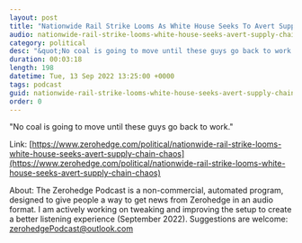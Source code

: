 ```yaml
---
layout: post
title: "Nationwide Rail Strike Looms As White House Seeks To Avert Supply Chain Chaos "
audio: nationwide-rail-strike-looms-white-house-seeks-avert-supply-chain-chaos-0
category: political
desc: "&quot;No coal is going to move until these guys go back to work.&quot;"
duration: 00:03:18
length: 198
datetime: Tue, 13 Sep 2022 13:25:00 +0000
tags: podcast
guid: nationwide-rail-strike-looms-white-house-seeks-avert-supply-chain-chaos-0
order: 0
---
```

&quot;No coal is going to move until these guys go back to work.&quot;

Link: [https://www.zerohedge.com/political/nationwide-rail-strike-looms-white-house-seeks-avert-supply-chain-chaos](https://www.zerohedge.com/political/nationwide-rail-strike-looms-white-house-seeks-avert-supply-chain-chaos)

About: The Zerohedge Podcast is a non-commercial, automated program, designed to give people a way to get news from Zerohedge in an audio format.  I am actively working on tweaking and improving the setup to create a better listening experience (September 2022).  Suggestions are welcome: [zerohedgePodcast@outlook.com](mailto:zerohedgePodcast@outlook.com)